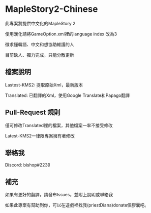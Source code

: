 # MapleStory2-Chinese
此專案將提供中文化的MapleStory 2

使用漢化請將GameOption.xml裡的language index 改為3

徵求懂韓語、中文和想協助維護的人

目前缺人、獨力完成，只能分散更新
## 檔案說明
Lastest-KMS2: 提取原始Xml，最新版本

Translated: 已翻譯的Xml，使用Google Translate和Papago翻譯

## Pull-Request 規則
僅可修改Translated裡的檔案，其他檔案一率不接受修改

Latest-KMS2一律限專案擁有著修改

## 聯絡我
Discord: bishop#2239

## 補充
如果有更好的翻譯，請發布Issues，並附上說明或聯絡我

如果此專案有幫助到你，可以在遊戲裡找我(priestDiana)donate個膠囊吧。
